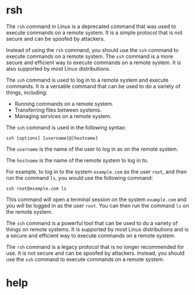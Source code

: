 # rsh

The `rsh` command in Linux is a deprecated command that was used to execute commands on a remote system. It is a simple protocol that is not secure and can be spoofed by attackers.

Instead of using the `rsh` command, you should use the `ssh` command to execute commands on a remote system. The `ssh` command is a more secure and efficient way to execute commands on a remote system. It is also supported by most Linux distributions.

The `ssh` command is used to log in to a remote system and execute commands. It is a versatile command that can be used to do a variety of things, including:

* Running commands on a remote system.
* Transferring files between systems.
* Managing services on a remote system.

The `ssh` command is used in the following syntax:

```
ssh [options] [username]@[hostname]
```

The `username` is the name of the user to log in as on the remote system.

The `hostname` is the name of the remote system to log in to.

For example, to log in to the system `example.com` as the user `root`, and then run the command `ls`, you would use the following command:

```
ssh root@example.com ls
```

This command will open a terminal session on the system `example.com` and you will be logged in as the user `root`. You can then run the command `ls` on the remote system.

The `ssh` command is a powerful tool that can be used to do a variety of things on remote systems. It is supported by most Linux distributions and is a secure and efficient way to execute commands on a remote system.

The `rsh` command is a legacy protocol that is no longer recommended for use. It is not secure and can be spoofed by attackers. Instead, you should use the `ssh` command to execute commands on a remote system.



# help 

```

```
